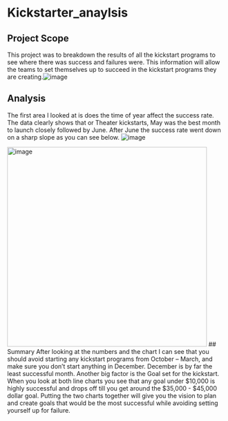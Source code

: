 # Kickstarter_anaylsis
## Project Scope
 This project was to breakdown the results of all the kickstart programs to see where there was success and failures were. This information will allow the teams to set themselves up to succeed in the kickstart programs they are creating.![image](https://user-images.githubusercontent.com/91449005/156502945-b89db7b3-53c5-4346-915f-bae130de9099.png)
## Analysis
The first area I looked at is does the time of year affect the success rate. The data clearly shows that or Theater kickstarts, May was the best month to launch closely followed by June. After June the success rate went down on a sharp slope as you can see below.
![image](https://user-images.githubusercontent.com/91449005/156502646-5ad8c9bd-7665-40eb-bdfa-9b0fe91c6f6b.png)

<img width="462" alt="image" src="https://user-images.githubusercontent.com/91449005/156502880-018755c7-8a47-4db6-b8e6-d88d1064c885.png">
## Summary
After looking at the numbers and the chart I can see that you should avoid starting any kickstart programs from October – March, and make sure you don’t start anything in December. December is by far the least successful month. Another big factor is the Goal set for the kickstart. When you look at both line charts you see that any goal under $10,000 is highly successful and drops off till you get around the $35,000 - $45,000 dollar goal. Putting the two charts together will give you the vision to plan and create goals that would be the most successful while avoiding setting yourself up for failure.
